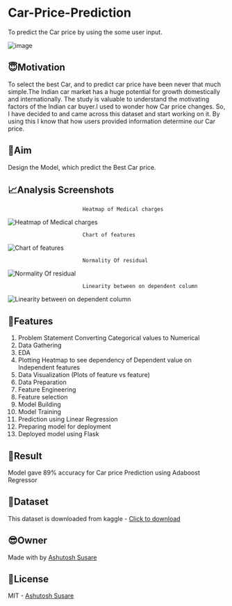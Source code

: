# Car-Price-Prediction
To predict the Car price by using the some user input.

![image](https://www.lamborghini.com/sites/it-en/files/DAM/lamborghini/facelift_2019/motorsport/cars/sc20/sc20_og.jpg)

## :innocent:Motivation

To select the best Car, and to predict car price have been never that much simple.The Indian car market has a huge potential for growth domestically and internationally. The study is valuable to understand the motivating factors of the Indian car buyer.I used to wonder how Car price changes. So, I have decided to and came across this dataset and start working on it. By using this I know that how users provided information determine our Car price.

## :dart:Aim 

Design the Model, which predict the Best Car price.

## :chart_with_upwards_trend:Analysis Screenshots
                            Heatmap of Medical charges
![Heatmap of Medical charges](https://user-images.githubusercontent.com/116812639/201911803-07870a88-d1d1-4fb0-94ae-9e2ccafda21c.png)

                            Chart of features
![Chart of features](![Bar](https://user-images.githubusercontent.com/116812639/204527210-2551105f-6b55-4fc3-9971-e12cd9fb0d27.jpeg))

                            Normality Of residual
![Normality Of residual](![image](https://user-images.githubusercontent.com/116812639/204528096-78892fae-0114-4bd7-86e6-4cc5ad15b8bd.png))

                            Linearity between on dependent column
![Linearity between on dependent column](![image](https://user-images.githubusercontent.com/116812639/204528262-1f7e02c3-7a22-4540-867c-84425aa2b227.png))

## :scroll:Features

1.	Problem Statement Converting Categorical values to Numerical
2.	Data Gathering
3.	EDA
4.	Plotting Heatmap to see dependency of Dependent value on Independent features
5.	Data Visualization (Plots of feature vs feature)
6.	Data Preparation
7.	Feature Engineering
8.	Feature selection
9.	Model Building 
10.	Model Training
11.	Prediction using Linear Regression
12.	Preparing model for deployment
13.	Deployed model using Flask

## :dart:Result

Model gave 89% accuracy for Car price Prediction using Adaboost Regressor

## :file_folder:Dataset

This dataset is downloaded from kaggle - [Click to download]([https://www.kaggle.com/datasets/mirichoi0218/insurance](https://github.com/ashutohsusare20/Car-Price-Prediction/blob/main/Auto_set/autos_dataset.csv))

## :sunglasses:Owner

Made with by [Ashutosh Susare](https://github.com/ashutohsusare20)

## :closed_lock_with_key:License 

MIT - [Ashutosh Susare](https://github.com/ashutohsusare20)



